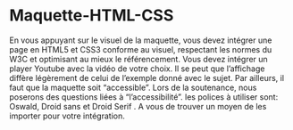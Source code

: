 # Maquette-HTML-CSS

En vous appuyant sur le visuel de la maquette, vous devez intégrer une page en HTML5 et CSS3 conforme
au visuel, respectant les normes du W3C et optimisant au mieux le référencement.
Vous devez intégrer un player Youtube avec la vidéo de votre choix. Il se peut que l’affichage diffère légèrement de celui de l’exemple donné avec le sujet.
Par ailleurs, il faut que la maquette soit “accessible”. Lors de la soutenance, nous poserons des questions
liées à “l’accessibilité”.
les polices à utiliser sont: Oswald, Droid sans et Droid Serif . A vous de trouver un moyen de les importer
pour votre intégration.
